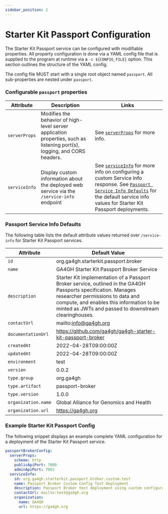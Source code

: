 ```yaml
---
sidebar_position: 2
---
```


# Starter Kit Passport Configuration

The Starter Kit Passport service can be configured with modifiable properties. All property configuration is done via a YAML config file that is supplied to the program at runtime via a `-c ${CONFIG_FILE}` option. This section outlines the structure of the YAML config.

The config file MUST start with a single root object named `passport`. All sub-properties are nested under `passport`.

### Configurable `passport` properties

| Attribute | Description | Links |
|-----------|-------------|------|
| `serverProps` | Modifies the behavior of high-level server application properties, such as listening port(s), logging, and CORS headers. | See [`serverProps`](../../concepts-and-guides/configuring-webservice-properties) for more info.
| `serviceInfo` | Display custom information about the deployed web service via the `/service-info` endpoint | See [`serviceInfo`](../../concepts-and-guides/configuring-service-info) for more info on configuring a custom Service Info response. See [`Passport Service Info Defaults`](#passport-service-info-defaults) for the default service info values for Starter Kit Passport deployments. |


### Passport Service Info Defaults

The following table lists the default attribute values returned over `/service-info` for Starter Kit Passport services.

| Attribute | Default Value |
|-----------|---------------|
| `id` | org.ga4gh.starterkit.passport.broker |
| `name` | GA4GH Starter Kit Passport Broker Service |
| `description` | Starter Kit implementation of a Passport Broker service, outlined in the GA4GH Passports specification. Manages researcher permissions to data and compute, and enables this information to be minted as JWTs and passed to downstream clearinghouses. |
| `contactUrl` | mailto:info@ga4gh.org |
| `documentationUrl` | https://github.com/ga4gh/ga4gh-starter-kit-passport-broker |
| `createdAt` | 2022-04-28T09:00:00Z |
| `updatedAt` | 2022-04-28T09:00:00Z |
| `environment` | test |
| `version` | 0.0.2 |
| `type.group`| org.ga4gh |
| `type.artifact`| passport-broker |
| `type.version`| 1.0.0 |
| `organization.name` | Global Alliance for Genomics and Health|
| `organization.url` | https://ga4gh.org |


### Example Starter Kit Passport Config

The following snippet displays an example complete YAML configuration for a deployment of the Starter Kit Passport service.

```yaml
passportBrokerConfig:
  serverProps:
    scheme: http
    publicApiPort: 7000
    adminApiPort: 7001
  serviceInfo:
    id: org.ga4gh.starterkit.passport.broker.custom.test
    name: Passport Broker Custom Config Test Deployment
    description: Passport Broker test deployment using custom configurations
    contactUrl: mailto:test@ga4gh.org
    organization:
      name: GA4GH
      url: https://ga4gh.org
```